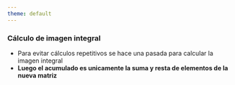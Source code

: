 ```yaml
---
theme: default
---
```


<BarTop title="Algoritmo" />

<div class="absolute grid grid-cols-2 w-220 h-120 mt-4">
  <div class="my-auto">
    <h3>Cálculo de imagen integral</h3>
    <ul class="mt-7">
      <li>Para evitar cálculos repetitivos se hace una pasada para calcular la imagen integral</li>
      <li><strong>Luego el acumulado es unicamente la suma y resta de elementos de la nueva matriz</strong></li>
    </ul>
  </div>
  <div 
    class="w-full h-full" 
    style="color: white; background-image: url('https://es.mathworks.com/help/images/integral_image_b.png'); background-repeat: no-repeat; background-position: left center; background-size: 25em;">
  </div>
</div>

<BarBottom />